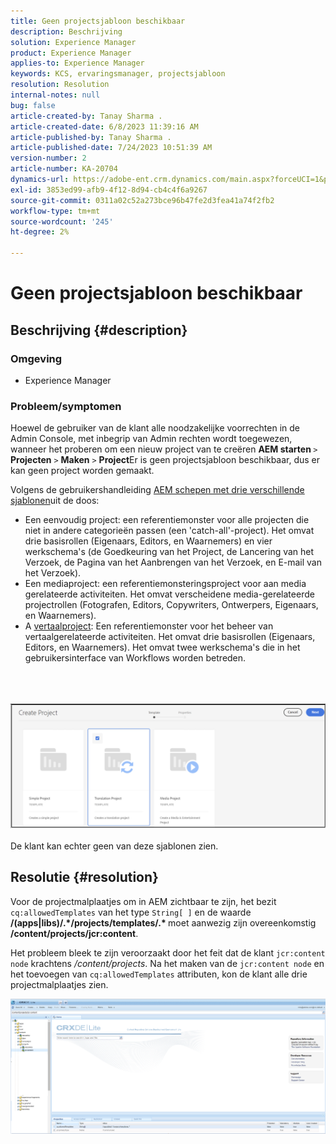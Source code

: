 ```yaml
---
title: Geen projectsjabloon beschikbaar
description: Beschrijving
solution: Experience Manager
product: Experience Manager
applies-to: Experience Manager
keywords: KCS, ervaringsmanager, projectsjabloon
resolution: Resolution
internal-notes: null
bug: false
article-created-by: Tanay Sharma .
article-created-date: 6/8/2023 11:39:16 AM
article-published-by: Tanay Sharma .
article-published-date: 7/24/2023 10:51:39 AM
version-number: 2
article-number: KA-20704
dynamics-url: https://adobe-ent.crm.dynamics.com/main.aspx?forceUCI=1&pagetype=entityrecord&etn=knowledgearticle&id=d26e3015-f105-ee11-8f6e-6045bd006b3d
exl-id: 3853ed99-afb9-4f12-8d94-cb4c4f6a9267
source-git-commit: 0311a02c52a273bce96b47fe2d3fea41a74f2fb2
workflow-type: tm+mt
source-wordcount: '245'
ht-degree: 2%

---
```


# Geen projectsjabloon beschikbaar

## Beschrijving {#description}


### Omgeving

- Experience Manager


### Probleem/symptomen

Hoewel de gebruiker van de klant alle noodzakelijke voorrechten in de Admin Console, met inbegrip van Admin rechten wordt toegewezen, wanneer het proberen om een nieuw project van te creëren <b>AEM starten </b>`>`  <b>Projecten</b> `>`  <b>Maken</b> `>`  <b>Project</b>Er is geen projectsjabloon beschikbaar, dus er kan geen project worden gemaakt.

Volgens de gebruikershandleiding [AEM schepen met drie verschillende sjablonen](https://experienceleague.adobe.com/docs/experience-manager-cloud-service/content/sites/authoring/projects/overview.html?lang=en#project-templates)uit de doos:

- Een eenvoudig project: een referentiemonster voor alle projecten die niet in andere categorieën passen (een &#39;catch-all&#39;-project). Het omvat drie basisrollen (Eigenaars, Editors, en Waarnemers) en vier werkschema&#39;s (de Goedkeuring van het Project, de Lancering van het Verzoek, de Pagina van het Aanbrengen van het Verzoek, en E-mail van het Verzoek).
- Een mediaproject: een referentiemonsteringsproject voor aan media gerelateerde activiteiten. Het omvat verscheidene media-gerelateerde projectrollen (Fotografen, Editors, Copywriters, Ontwerpers, Eigenaars, en Waarnemers).
- A [vertaalproject](https://experienceleague.adobe.com/docs/experience-manager-cloud-service/content/sites/administering/reusing-content/translation/overview.html?lang=en): Een referentiemonster voor het beheer van vertaalgerelateerde activiteiten. Het omvat drie basisrollen (Eigenaars, Editors, en Waarnemers). Het omvat twee werkschema&#39;s die in het gebruikersinterface van Workflows worden betreden.

<br><br><br>![](assets/___d36e3015-f105-ee11-8f6e-6045bd006b3d___.png)<br><br>
De klant kan echter geen van deze sjablonen zien.


## Resolutie {#resolution}


Voor de projectmalplaatjes om in AEM zichtbaar te zijn, het bezit `cq:allowedTemplates` van het type `String[ ]` en de waarde <b>/(apps|libs)/.\*/projects/templates/.\* </b> moet aanwezig zijn overeenkomstig <b>/content/projects/jcr:content</b>.

Het probleem bleek te zijn veroorzaakt door het feit dat de klant `jcr:content node` krachtens */content/projects*. Na het maken van de `jcr:content node` en het toevoegen van `cq:allowedTemplates` attributen, kon de klant alle drie projectmalplaatjes zien.



![](assets/ef0af61b-2843-ed11-bba2-0022480866ad.png)
